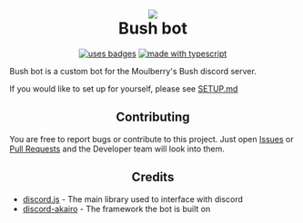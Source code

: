 <h1 align = "center">
	<img src="https://cdn.discordapp.com/avatars/767478359348740148/8e9fc569e00fa3973b9d2d89ce2acf62.png">
	<br>
	Bush bot
</h1>

<div align="center">

<!-- [![CodeFactor](https://img.shields.io/codefactor/grade/github/TymanWasTaken/Utilibot?style=for-the-badge)](https://www.codefactor.io/repository/github/tymanwastaken/cascade) -->

[![uses badges](https://img.shields.io/badge/Uses-Badges-yellow?style=for-the-badge)](https://shields.io)
[![made with typescript](https://img.shields.io/badge/Made%20With-Typescript-orange?style=for-the-badge)](https://www.typescriptlang.org/)

</div>

Bush bot is a custom bot for the Moulberry's Bush discord server.

If you would like to set up for yourself, please see [SETUP.md](https://github.com/NotEnoughUpdates/bush-bot/blob/rewrite/SETUP.md)

<h2 align="center">Contributing</h2>

You are free to report bugs or contribute to this project. Just open <a href="https://github.com/NotEnoughUpdates/bush-bot/issues">Issues</a> or <a href="https://github.com/NotEnoughUpdates/bush-bot/pulls">Pull Requests</a> and the Developer team will look into them.

<h2 align="center">Credits</h2>

- <a href="https://discord.js.org/">discord.js</a> - The main library used to interface with discord
- <a href="https://discord-akairo.github.io/">discord-akairo</a> - The framework the bot is built on
